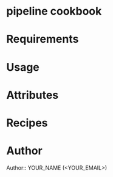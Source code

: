 # pipeline cookbook

# Requirements

# Usage

# Attributes

# Recipes

# Author

Author:: YOUR_NAME (<YOUR_EMAIL>)
